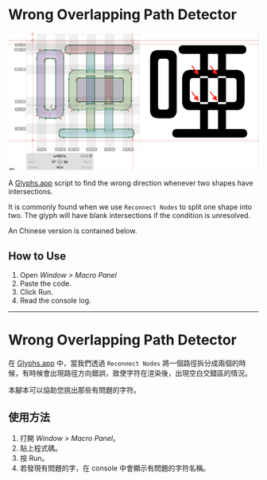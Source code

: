 # Wrong Overlapping Path Detector

![](demo.png)

A [Glyphs.app](https://glyphsapp.com/) script to find the wrong direction whenever two shapes have intersections. 

It is commonly found when we use `Reconnect Nodes` to split one shape into two. The glyph will have blank intersections if the condition is unresolved.

An Chinese version is contained below.

## How to Use

1. Open *Window > Macro Panel*
2. Paste the code.
3. Click Run.
4. Read the console log.

***

# Wrong Overlapping Path Detector

在 [Glyphs.app](https://glyphsapp.com/) 中，當我們透過 `Reconnect Nodes` 將一個路徑拆分成兩個的時候，有時候會出現路徑方向錯誤，致使字符在渲染後，出現空白交錯區的情況。

本腳本可以協助您挑出那些有問題的字符。

## 使用方法

1. 打開 *Window > Macro Panel*。
2. 貼上程式碼。
3. 按 Run。
4. 若發現有問題的字，在 console 中會顯示有問題的字符名稱。